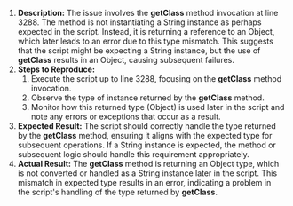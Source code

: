 ﻿1. **Description:** The issue involves the **getClass** method invocation at line 3288. The method is not instantiating a String instance as perhaps expected in the script. Instead, it is returning a reference to an Object, which later leads to an error due to this type mismatch. This suggests that the script might be expecting a String instance, but the use of **getClass** results in an Object, causing subsequent failures.
1. **Steps to Reproduce:**
   1. Execute the script up to line 3288, focusing on the **getClass** method invocation.
   1. Observe the type of instance returned by the **getClass** method.
   1. Monitor how this returned type (Object) is used later in the script and note any errors or exceptions that occur as a result.
1. **Expected Result:** The script should correctly handle the type returned by the **getClass** method, ensuring it aligns with the expected type for subsequent operations. If a String instance is expected, the method or subsequent logic should handle this requirement appropriately.
1. **Actual Result:** The **getClass** method is returning an Object type, which is not converted or handled as a String instance later in the script. This mismatch in expected type results in an error, indicating a problem in the script's handling of the type returned by **getClass**.


